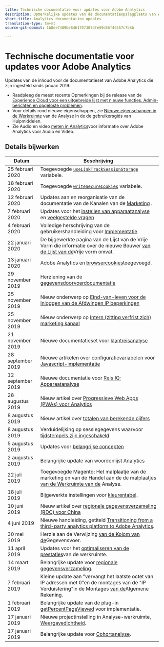 ```yaml
---
title: Technische documentatie voor updates voor Adobe Analytics
description: Opmerkelijke updates van de documentatieopslagplaats van Adobe Analytics.
short-title: Analytics documentation updates
translation-type: tm+mt
source-git-commit: 1b8de7489be8461707307dfe99d86f46557c7b8b

---
```



# Technische documentatie voor updates voor Adobe Analytics

Updates van de inhoud voor de documentatieset van Adobe Analytics die zijn ingesteld sinds januari 2019.

* Raadpleeg de meest recente Opmerkingen bij de release van de [Experience Cloud voor een uitgebreide lijst met nieuwe functies, Admin-berichten en opgeloste problemen](https://docs.adobe.com/content/help/en/release-notes/experience-cloud/current.html).
* Voor details rond nieuwe eigenschappen, zie [Nieuwe eigenschappen in de Werkruimte](/help/analyze/analysis-workspace/new-features-in-analysis-workspace.md) van de Analyse in de de gebruikersgids van Hulpmiddelen.
* Zie Audio en video [meten in Analytics](https://docs.adobe.com/content/help/en/media-analytics/using/media-overview.html)voor informatie over Adobe Analytics voor Audio en Video.

## Details bijwerken

| Datum | Beschrijving |
|---|---|
| 25 februari 2020 | Toegevoegde [`useLinkTrackSessionStorage`](/help/implement/vars/config-vars/uselinktracksessionstorage.md) variabele. |
| 18 februari 2020 | Toegevoegde [`writeSecureCookies`](/help/implement/vars/config-vars/writesecurecookies.md) variabele. |
| 12 februari 2020 | Updates aan en reorganisatie van de documentatie van de Kanalen van de [Marketing](https://docs.adobe.com/content/help/en/analytics/components/marketing-channels/mc-get-started/c-getting-started-mchannel.html) . |
| 7 februari 2020 | Updates voor het [instellen van apparaatanalyse](../components/cda/cda-setup.md) en [veelgestelde vragen](../components/cda/cda-faq.md) |
| 4 februari 2020 | Volledige herschrijving van de gebruikershandleiding voor [Implementatie](../implement/home.md). |
| 22 januari 2020 | De bijgewerkte pagina van de Lijst van de Vrije Vorm die informatie over de nieuwe Bouwer [van de Lijst van de](/help/analyze/analysis-workspace/visualizations/freeform-table.md)Vrije vorm omvat. |
| 13 januari 2020 | Adobe Analytics en [browsercookies](../technotes/cookies.md)toegevoegd. |
| 29 november 2019 | Herziening van de [gegevensdoorvoerdocumentatie](/help/export/analytics-data-feed/data-feed-overview.md) |
| 25 november 2019 | Nieuw onderwerp op [Eind-van-leven voor de Inloggen van de Afdwingen IP beperkingen](https://docs.adobe.com/content/help/en/analytics/admin/company-settings/login-restrictions-eol.html) |
| 25 november 2019 | Nieuw onderwerp op [Intern (zitting verfrist zich) marketing kanaal](https://docs.adobe.com/content/help/en/analytics/components/marketing-channels/session-refresh.html) |
| 21 november 2019 | Nieuwe documentatieset voor [klantreisanalyse](https://docs.adobe.com/content/help/en/analytics-platform/using/cja-landing.html) |
| 28 september 2019 | Nieuwe artikelen over [configuratievariabelen voor Javascript-implementatie](https://docs.adobe.com/content/help/en/analytics/implementation/javascript-implementation/variables-analytics-reporting/configuration-variables.html) |
| 12 september 2019 | Nieuwe documentatie voor [Reis IQ: Apparaatanalyse](https://docs.adobe.com/content/help/en/analytics/components/cda/cda-home.html) |
| 28 augustus 2019 | Nieuw artikel over [Progressieve Web Apps (PWAs) voor Analytics](https://docs.adobe.com/content/help/en/analytics/analyze/pwa/pwa.html) |
| 8 augustus 2019 | Nieuw artikel over [totalen van berekende cijfers](/help/components/c-calcmetrics/cm-totals.md) |
| 8 augustus 2019 | Verduidelijking op sessiegegevens waarvoor [tijdstempels zijn ingeschakeld](/help/admin/admin/timestamp-optional.md) |
| 5 augustus 2019 | Updates voor [belangrijke concepten](/help/analyze/reports-analytics/key-concepts.md) |
| 2 augustus 2019 | Belangrijke update van woordenlijst [Analytics](/help/technotes/terms.md) |
| 22 juli 2019 | Toegevoegde Magento: Het malplaatje van de marketing en van de Handel aan de de malplaatjes [van de Werkruimte van de](/help/analyze/analysis-workspace/build-workspace-project/starter-projects.md) Analyse. |
| 18 juli 2019 | Bijgewerkte instellingen voor [kleurentabel](/help/analyze/analysis-workspace/visualizations/cohort-table/t-cohort.md). |
| 10 juni 2019 | Nieuw artikel over [regionale gegevensverzameling (RDC) voor China](https://docs.adobe.com/content/help/en/analytics/technotes/rdc/rdc-china.html) |
| 4 juni 2019 | Nieuwe handleiding, getiteld [Transitioning from a third-party analytics platform to Adobe Analytics](/help/technotes/ga-to-aa/home.md). |
| 30 mei 2019 | Herzie aan de Verwijzing [van de Kolom van de](/help/export/analytics-data-feed/c-df-contents/datafeeds-reference.md)Gegevensvoer. |
| 11 april 2019 | Updates voor het [optimaliseren van de prestaties](/help/analyze/analysis-workspace/optimizing-performance.md)van de werkruimte. |
| 14 maart 2019 | Belangrijke update voor [regionale gegevensverzameling](/help/technotes/rdc/regional-data-collection.md). |
| 7 februari 2019 | Kleine update aan &quot;vervangt het laatste octet van IP adressen met 0&quot;en de montages van de &quot;IP Verduistering&quot;in de Montages [van de](/help/admin/admin/general-acct-settings-admin.md)Algemene Rekening. |
| 1 februari 2019 | Belangrijke update van de plug-in [getPercentPageViewed](../implement/vars/plugins/getpercentpageviewed.md) voor implementatie. |
| 17 januari 2019 | Nieuwe projectinstelling in Analyse-werkruimte, [Weergavedichtheid](/help/analyze/analysis-workspace/build-workspace-project/view-density.md). |
| 17 januari 2019 | Belangrijke update voor [Cohortanalyse](/help/analyze/analysis-workspace/visualizations/cohort-table/cohort-analysis.md). |

